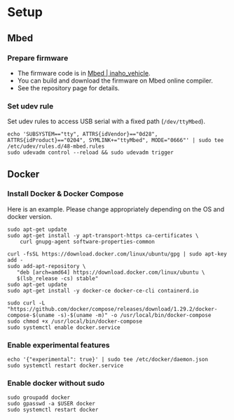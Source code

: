 # Setup

## Mbed
### Prepare firmware

- The firmware code is in [Mbed | inaho_vehicle](https://os.mbed.com/teams/inaho/code/inaho_vehicle/).
- You can build and download the firmware on Mbed online compiler.
- See the repository page for details.

### Set udev rule

Set udev rules to access USB serial with a fixed path (`/dev/ttyMbed`).

```shell
echo 'SUBSYSTEM=="tty", ATTRS{idVendor}=="0d28", ATTRS{idProduct}=="0204", SYMLINK+="ttyMbed", MODE="0666"' | sudo tee /etc/udev/rules.d/48-mbed.rules
sudo udevadm control --reload && sudo udevadm trigger
```

## Docker

### Install Docker & Docker Compose

Here is an example.
Please change appropriately depending on the OS and docker version.

```shell
sudo apt-get update
sudo apt-get install -y apt-transport-https ca-certificates \
    curl gnupg-agent software-properties-common

curl -fsSL https://download.docker.com/linux/ubuntu/gpg | sudo apt-key add -
sudo add-apt-repository \
   "deb [arch=amd64] https://download.docker.com/linux/ubuntu \
   $(lsb_release -cs) stable"
sudo apt-get update
sudo apt-get install -y docker-ce docker-ce-cli containerd.io

sudo curl -L "https://github.com/docker/compose/releases/download/1.29.2/docker-compose-$(uname -s)-$(uname -m)" -o /usr/local/bin/docker-compose
sudo chmod +x /usr/local/bin/docker-compose
sudo systemctl enable docker.service
```

### Enable experimental features
``` shell
echo '{"experimental": true}' | sudo tee /etc/docker/daemon.json
sudo systemctl restart docker.service
```

### Enable docker without sudo
``` shell
sudo groupadd docker
sudo gpasswd -a $USER docker
sudo systemctl restart docker
```
